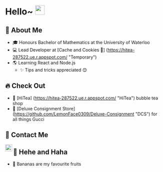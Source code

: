 # Hello~ <img src="https://raw.githubusercontent.com/iampavangandhi/iampavangandhi/master/gifs/Hi.gif" width="30px"></h2>

## 🧍 About Me
* 🎓 Honours Bachelor of Mathematics at the University of Waterloo
* 💻 Lead Developer at [Cache and Cookies 🍪] (https://hitea-287522.ue.r.appspot.com/ "Temporary")
* 🌎 Learning React and Node.js
    * ✨ Tips and tricks appreciated 😊

## 🔥 Check Out
* 🍵 [HiTea] (https://hitea-287522.ue.r.appspot.com/ "HiTea") bubble tea shop
* 👜 [Deluxe Consignment Store] (https://github.com/LemonFace0309/Deluxe-Consignment "DCS") for all things Gucci

## 📧 Contact Me
<a href="https://www.linkedin.com/in/jimmyyang7/">
  <img align="left" alt="Jimmy's Linkdein" width="22px" src="https://cdn.jsdelivr.net/npm/simple-icons@v3/icons/linkedin.svg" />
</a>

## 🤣 Hehe and Haha
* 🍌 Bananas are my favourite fruits